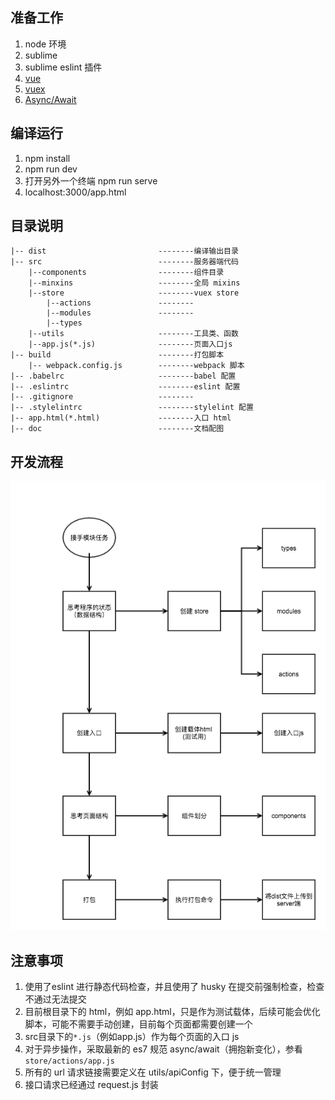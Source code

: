 ## 准备工作
1. node 环境
2. sublime 
3. sublime eslint 插件
4. [vue](https://cn.vuejs.org/index.html)
5. [vuex](https://vuex.vuejs.org/zh-cn/intro.html)
6. [Async/Await](https://cnodejs.org/topic/5640b80d3a6aa72c5e0030b6)

## 编译运行
1. npm install
2. npm run dev 
3. 打开另外一个终端 npm run serve
4. localhost:3000/app.html

## 目录说明
```
|-- dist                         --------编译输出目录
|-- src                          --------服务器端代码
    |--components                --------组件目录
    |--minxins                   --------全局 mixins
    |--store                     --------vuex store
        |--actions               --------
        |--modules               --------
        |--types
    |--utils                     --------工具类、函数
    |--app.js(*.js)              --------页面入口js
|-- build                        --------打包脚本
    |-- webpack.config.js        --------webpack 脚本
|-- .babelrc                     --------babel 配置
|-- .eslintrc                    --------eslint 配置
|-- .gitignore                   --------
|-- .stylelintrc                 --------stylelint 配置
|-- app.html(*.html)             --------入口 html
|-- doc                          --------文档配图
```

## 开发流程
![](./doc/process.png)

## 注意事项
1. 使用了eslint 进行静态代码检查，并且使用了 husky 在提交前强制检查，检查不通过无法提交
2. 目前根目录下的 html，例如 app.html，只是作为测试载体，后续可能会优化脚本，可能不需要手动创建，目前每个页面都需要创建一个
3. src目录下的`*.js`（例如app.js）作为每个页面的入口 js
4. 对于异步操作，采取最新的 es7 规范 async/await（拥抱新变化），参看 `store/actions/app.js `
5. 所有的 url 请求链接需要定义在 utils/apiConfig 下，便于统一管理
6. 接口请求已经通过 request.js 封装


